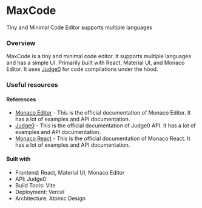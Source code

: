 # MaxCode

Tiny and Minimal Code Editor supports multiple languages

### Overview

MaxCode is a tiny and minimal code editor. It supports multiple languages and has a simple UI. Primarily built with React, Material UI, and Monaco Editor. It uses [Judge0](https://judge0.com/) for code compilations under the hood.


### Useful resources

#### References

- [Monaco Editor](https://microsoft.github.io/monaco-editor/) - This is the official documentation of Monaco Editor. It has a lot of examples and API documentation.
- [Judge0](https://judge0.com/) - This is the official documentation of Judge0 API. It has a lot of examples and API documentation.
- [Monaco React](https://github.com/moeen-mahmud/NanoDe-Online-IDE) - This is the official documentation of Monaco React. It has a lot of examples and API documentation.


#### Built with

- Frontend: React, Material UI, Monaco Editor
- API: Judge0
- Build Tools: Vite
- Deployment: Vercel
- Architecture: Atomic Design
